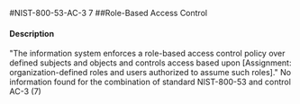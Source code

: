 #NIST-800-53-AC-3 7
##Role-Based Access Control
#### Description
"The information system enforces a role-based access control policy over defined subjects and objects and controls access based upon [Assignment: organization-defined roles and users authorized to assume such roles]."
No information found for the combination of standard NIST-800-53 and control AC-3 (7)
